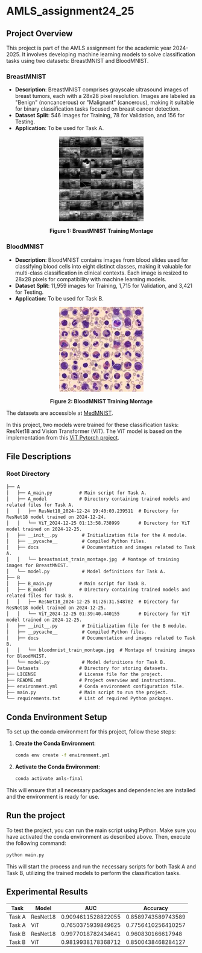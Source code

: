 # AMLS_assignment24_25
## Project Overview
This project is part of the AMLS assignment for the academic year 2024-2025. It involves developing machine learning models to solve classification tasks using two datasets: BreastMNIST and BloodMNIST.

### BreastMNIST
- **Description**: BreastMNIST comprises grayscale ultrasound images of breast tumors, each with a 28x28 pixel resolution. Images are labeled as "Benign" (noncancerous) or "Malignant" (cancerous), making it suitable for binary classification tasks focused on breast cancer detection.
- **Dataset Split**: 546 images for Training, 78 for Validation, and 156 for Testing.
- **Application**: To be used for Task A.

<p align="center">
    <img src="A/docs/breastmnist_train_montage.jpg" alt="BreastMNIST Training Montage">
</p>
<p align="center"><b>Figure 1: BreastMNIST Training Montage</b></p>

### BloodMNIST
- **Description**: BloodMNIST contains images from blood slides used for classifying blood cells into eight distinct classes, making it valuable for multi-class classification in clinical contexts. Each image is resized to 28x28 pixels for compatibility with machine learning models.
- **Dataset Split**: 11,959 images for Training, 1,715 for Validation, and 3,421 for Testing.
- **Application**: To be used for Task B.

<p align="center">
    <img src="B/docs/bloodmnist_train_montage.jpg" alt="BloodMNIST Training Montage">
</p>
<p align="center"><b>Figure 2: BloodMNIST Training Montage</b></p>


The datasets are accessible at [MedMNIST](https://medmnist.com/).

In this project, two models were trained for these classification tasks: ResNet18 and Vision Transformer (ViT). The ViT model is based on the implementation from this [ViT Pytorch project](https://github.com/lucidrains/vit-pytorch).

## File Descriptions
### Root Directory
```plaintext
├── A
│   ├── A_main.py          # Main script for Task A.
│   ├── A_model            # Directory containing trained models and related files for Task A.
│   │   ├── ResNet18_2024-12-24 19:40:03.239511  # Directory for ResNet18 model trained on 2024-12-24.
│   │   └── ViT_2024-12-25 01:13:58.738999       # Directory for ViT model trained on 2024-12-25.
│   ├── __init__.py         # Initialization file for the A module.
│   ├── __pycache__         # Compiled Python files.
│   ├── docs                # Documentation and images related to Task A.
│   │   └── breastmnist_train_montage.jpg  # Montage of training images for BreastMNIST.
│   └── model.py            # Model definitions for Task A.
├── B
│   ├── B_main.py          # Main script for Task B.
│   ├── B_model            # Directory containing trained models and related files for Task B.
│   │   ├── ResNet18_2024-12-25 01:26:31.548702  # Directory for ResNet18 model trained on 2024-12-25.
│   │   └── ViT_2024-12-25 01:39:40.440155       # Directory for ViT model trained on 2024-12-25.
│   ├── __init__.py         # Initialization file for the B module.
│   ├── __pycache__         # Compiled Python files.
│   ├── docs                # Documentation and images related to Task B.
│   │   └── bloodmnist_train_montage.jpg  # Montage of training images for BloodMNIST.
│   └── model.py            # Model definitions for Task B.
├── Datasets               # Directory for storing datasets.
├── LICENSE                # License file for the project.
├── README.md              # Project overview and instructions.
├── environment.yml        # Conda environment configuration file.
├── main.py                # Main script to run the project.
└── requirements.txt       # List of required Python packages.
```

## Conda Environment Setup

To set up the conda environment for this project, follow these steps:

1. **Create the Conda Environment**:
    ```bash
    conda env create -f environment.yml
    ```

2. **Activate the Conda Environment**:
    ```bash
    conda activate amls-final
    ```

This will ensure that all necessary packages and dependencies are installed and the environment is ready for use.

## Run the project
To test the project, you can run the main script using Python. Make sure you have activated the conda environment as described above. Then, execute the following command:

```bash
python main.py
```

This will start the process and run the necessary scripts for both Task A and Task B, utilizing the trained models to perform the classification tasks.

## Experimental Results

| Task  | Model       | AUC           | Accuracy       |
|-------|-------------|---------------|----------------|
| Task A| ResNet18    | 0.9094611528822055 | 0.8589743589743589 |
| Task A| ViT         | 0.7650375939849625 | 0.7756410256410257 |
| Task B| ResNet18    | 0.9977018782434641 | 0.960830166617948  |
| Task B| ViT         | 0.9819938178368712 | 0.8500438468284127 |
